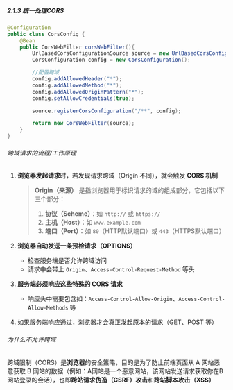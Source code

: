 ##### 2.1.3 统一处理CORS

```java
@Configuration
public class CorsConfig {
    @Bean
    public CorsWebFilter corsWebFilter(){
        UrlBasedCorsConfigurationSource source = new UrlBasedCorsConfigurationSource();
        CorsConfiguration config = new CorsConfiguration();

        //配置跨域
        config.addAllowedHeader("*");
        config.addAllowedMethod("*");
        config.addAllowedOriginPattern("*");
        config.setAllowCredentials(true);

        source.registerCorsConfiguration("/**", config);

        return new CorsWebFilter(source);
    }
}
```

###### 跨域请求的流程/工作原理

1. **浏览器发起请求**时，若发现请求跨域（Origin 不同），就会触发 **CORS 机制**

   > **Origin（来源）** 是指浏览器用于标识请求的域的组成部分，它包括以下三个部分：
   >
   > 1. **协议（Scheme）**：如 `http://` 或 `https://`
   > 2. **主机（Host）**：如 `www.example.com`
   > 3. **端口（Port）**：如 `80`（HTTP默认端口）或 `443`（HTTPS默认端口）

2. **浏览器自动发送一条预检请求（OPTIONS）**

   - 检查服务端是否允许跨域访问
   - 请求中会带上 `Origin`、`Access-Control-Request-Method` 等头

3. **服务端必须响应这些特殊的 CORS 请求**

   - 响应头中需要包含如：`Access-Control-Allow-Origin`、`Access-Control-Allow-Methods` 等

4. 如果服务端响应通过，浏览器才会真正发起原本的请求（GET、POST 等）

###### 为什么不允许跨域

跨域限制（CORS）是**浏览器**的安全策略，目的是为了防止前端页面从 A 网站恶意获取 B 网站的数据（例如：A网站是一个恶意网站，该网站发送请求获取你在B网站登录的会话），也即**跨站请求伪造（CSRF）攻击**和**跨站脚本攻击（XSS）**

